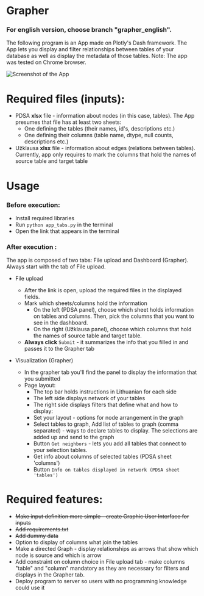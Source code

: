 # Grapher
### For english version, choose branch "grapher_english".
The following program is an App made on Plotly's Dash framework. The App lets you display and filter relationships between tables of your database as well as display the metadata of those tables.
Note: The app was tested on Chrome browser.

![Screenshot of the App](https://github.com/Lukas-Vasionis/pdsa-grapher/assets/47796376/a6f2f675-4e88-463b-b46e-952e46da5078)


# Required files (inputs):
* PDSA **xlsx** file - information about nodes (in this case, tables). The App presumes that file has at least two sheets:
  * One defining the tables (their names, id's, descriptions etc.)
  * One defining their columns (table name, dtype, null counts, descriptions etc.)
* Užklausa **xlsx** file - information about edges (relations between tables). Currently, app only requires to mark the columns that hold the names of source table and target table 

# Usage
### Before execution:
* Install required libraries
* Run `python app_tabs.py` in the terminal
* Open the link that appears in the terminal

### After execution :

The app is composed of two tabs: File upload and Dashboard (Grapher). Always start with the tab of File upload.
* File upload
  * After the link is open, upload the required files in the displayed fields.
  * Mark which sheets/columns hold the information
    * On the left (PDSA panel), choose which sheet holds information on tables and columns. Then, pick the columns that you want to see in the dashboard.  
    * On the right (Užklausa panel), choose which columns that hold the names of source table and target table.
  * **Always click** `Submit` - it summarizes the info that you filled in and passes it to the Grapher tab

* Visualization (Grapher)
  * In the grapher tab you'll find the panel to display the information that you submitted
  * Page layout:
    *   The top bar holds instructions in Lithuanian for each side
    *   The left side displays network of your tables
    *   The right side displays filters that define what and how to display:
      * Set your layout - options for node arrangement in the graph
      * Select tables to graph, Add list of tables to graph (comma separated) - ways to declare tables to display. The selections are added up and send to the graph
      * Button `Get neighbors` - lets you add all tables that connect to your selection tables.  
      * Get info about columns of selected tables (PDSA sheet 'columns')
      * Button `Info on tables displayed in network (PDSA sheet 'tables')`
      
# Required features:
* <del>Make input definition more simple - create Graphic User Interface for inputs</del>
* <del>Add requirements.txt</del>
* <del>Add dummy data</del>
* Option to display of columns what join the tables
* Make a directed Graph - display relationships as arrows that show which node is source and which is arrow
* Add constraint on column choice in File upload tab - make columns "table" and "column" mandatory as they are necessary for filters and displays in the Grapher tab.  
* Deploy program to server so users with no programming knowledge could use it
